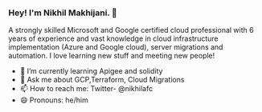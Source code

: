 ### Hey! I'm Nikhil Makhijani. 👋

A strongly skilled Microsoft and Google certified cloud professional with 6 years of experience and vast knowledge in cloud infrastructure implementation (Azure and Google cloud), server migrations and automation. I love learning new stuff and meeting new people!

- 🌱 I’m currently learning Apigee and solidity
- 💬 Ask me about GCP,Terraform, Cloud Migrations 
- 📫 How to reach me: Twitter- @nikhilafc
- 😄 Pronouns: he/him

